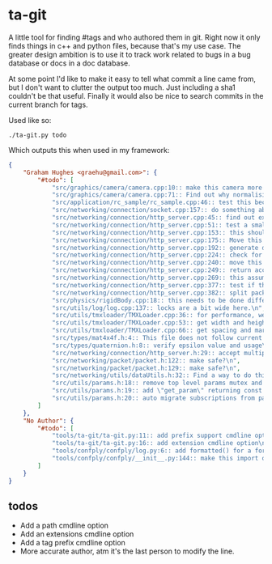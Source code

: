 # ta-git

A little tool for finding #tags and who authored them in git. Right now it only finds things in c++ and python files, because that's my use case.
The greater design ambition is to use it to track work related to bugs in a bug database or docs in a doc database.

At some point I'd like to make it easy to tell what commit a line came from, but I don't want to clutter the output too much.
Just including a sha1 couldn't be that useful. Finally it would also be nice to search commits in the current branch for tags.

Used like so:
```shell
./ta-git.py todo
```
Which outputs this when used in my framework:
```json
{
    "Graham Hughes <graehu@gmail.com>": {
        "#todo": [
            "src/graphics/camera/camera.cpp:10:: make this camera more user friendly. probably need to add deceleration\n",
            "src/graphics/camera/camera.cpp:71:: Find out why normalising here isn't going well.\n",
            "src/application/rc_sample/rc_sample.cpp:46:: test this because i don't think it works.\n",
            "src/networking/connection/socket.cpp:157:: do something about this random limit here.\n",
            "src/networking/connection/http_server.cpp:45:: find out exactly how unsafe this is.\n",
            "src/networking/connection/http_server.cpp:51:: test a smaller packet.\n",
            "src/networking/connection/http_server.cpp:153:: this should be a string_view but emacs wont stop complaining.\n",
            "src/networking/connection/http_server.cpp:175:: Move this to a custom handler and support multiple custom handlers.\n",
            "src/networking/connection/http_server.cpp:192:: generate different GUIDs?\n",
            "src/networking/connection/http_server.cpp:224:: check for multiple custom handlers.\n",
            "src/networking/connection/http_server.cpp:240:: move this not handled code into a func, if possible\n",
            "src/networking/connection/http_server.cpp:249:: return access denied code.\n",
            "src/networking/connection/http_server.cpp:269:: this assumes about a 500kbs download speed.\n",
            "src/networking/connection/http_server.cpp:377:: test if this is thread safe\n",
            "src/networking/connection/http_server.cpp:382:: split packets that are too big for websocket, or bail\n",
            "src/physics/rigidBody.cpp:18:: this needs to be done differently.\n",
            "src/utils/log/log.cpp:137:: locks are a bit wide here.\n",
            "src/utils/tmxloader/TMXLoader.cpp:36:: for performance, we may not want to return true for each of these callbacks for the visitor pattern.\n",
            "src/utils/tmxloader/TMXLoader.cpp:53:: get width and height, and tilewidth and tileheight\n",
            "src/utils/tmxloader/TMXLoader.cpp:66:: get spacing and margin\n",
            "src/types/mat4x4f.h:4:: This file does not follow current conventions. Fix this.\n",
            "src/types/quaternion.h:8:: verify epsilon value and usage\n",
            "src/networking/connection/http_server.h:29:: accept multiple handlers\n",
            "src/networking/packet/packet.h:122:: make safe?\n",
            "src/networking/packet/packet.h:129:: make safe?\n",
            "src/networking/utils/dataUtils.h:32:: Find a way to do this in a more generic way\n",
            "src/utils/params.h:18:: remove top level params mutex and add per param mutexes. write only locks?\n",
            "src/utils/params.h:19:: add \"get_param\" returning const param object.\n",
            "src/utils/params.h:20:: auto migrate subscriptions from parents to params that don't exist yet.\n"
        ]
    },
    "No Author": {
        "#todo": [
            "tools/ta-git/ta-git.py:11:: add prefix support cmdline option\n",
            "tools/ta-git/ta-git.py:16:: add extension cmdline option\n",
            "tools/confply/confply/log.py:6:: add formatted() for a formatted log function\n",
            "tools/confply/confply/__init__.py:144:: make this import one tool at a time, like previous import_cache behaviour\n"
        ]
    }
}
```

## todos

* Add a path cmdline option
* Add an extensions cmdline option
* Add a tag prefix cmdline option
* More accurate author, atm it's the last person to modify the line.
